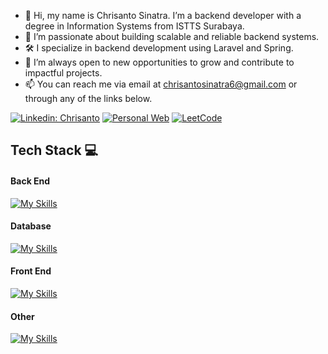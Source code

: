 - 👋 Hi, my name is Chrisanto Sinatra. I’m a backend developer with a degree in Information Systems from ISTTS Surabaya.
- 👀 I’m passionate about building scalable and reliable backend systems.
- 🛠️ I specialize in backend development using Laravel and Spring.
- 🎯 I’m always open to new opportunities to grow and contribute to impactful projects.
- 📫 You can reach me via email at chrisantosinatra6@gmail.com or through any of the links below.

[![Linkedin: Chrisanto](https://img.shields.io/badge/-Chrisanto-blue?style=flat-square&logo=Linkedin&logoColor=white&link=https://www.linkedin.com/in/chrisanto-sinatra/)](https://www.linkedin.com/in/chrisanto-sinatra/)
[![Personal Web](https://img.shields.io/badge/-Personal%20Web-black?style=flat-square&logo=github&logoColor=white&link=https://clovinlee.github.io/)](https://clovinlee.github.io/)
<a href='https://leetcode.com/u/Clovinlee/' target='_blank'>![LeetCode](https://img.shields.io/badge/LeetCode-000000?style=flat-square&logo=LeetCode&logoColor=#d16c06)</a>

## Tech Stack :computer:
#### Back End 
[![My Skills](https://skillicons.dev/icons?i=laravel,spring,nestjs,go)](https://skillicons.dev)

#### Database
[![My Skills](https://skillicons.dev/icons?i=mysql,postgres,mongodb,graphql)](https://skillicons.dev)

#### Front End
[![My Skills](https://skillicons.dev/icons?i=vue,next,react,flutter,html,css,tailwind,bootstrap,materialui)](https://skillicons.dev)

#### Other
[![My Skills](https://skillicons.dev/icons?i=docker,aws,git,python,unity)](https://skillicons.dev)

<!---
Clovinlee/Clovinlee is a ✨ special ✨ repository because its `README.md` (this file) appears on your GitHub profile.
You can click the Preview link to take a look at your changes.
--->
